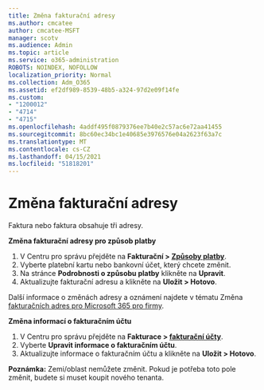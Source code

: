 ```yaml
---
title: Změna fakturační adresy
ms.author: cmcatee
author: cmcatee-MSFT
manager: scotv
ms.audience: Admin
ms.topic: article
ms.service: o365-administration
ROBOTS: NOINDEX, NOFOLLOW
localization_priority: Normal
ms.collection: Adm_O365
ms.assetid: ef2df989-8539-48b5-a324-97d2e09f14fe
ms.custom:
- "1200012"
- "4714"
- "4715"
ms.openlocfilehash: 4addf495f0879376ee7b40e2c57ac6e72aa41455
ms.sourcegitcommit: 8bc60ec34bc1e40685e3976576e04a2623f63a7c
ms.translationtype: MT
ms.contentlocale: cs-CZ
ms.lasthandoff: 04/15/2021
ms.locfileid: "51818201"
---
```

# <a name="change-your-billing-address"></a>Změna fakturační adresy

Faktura nebo faktura obsahuje tři adresy.

**Změna fakturační adresy pro způsob platby**

1. V Centru pro správu přejděte na **Fakturační > [Způsoby platby](https://go.microsoft.com/fwlink/p/?linkid=2018806)**.
2. Vyberte platební kartu nebo bankovní účet, který chcete změnit.
3. Na stránce **Podrobnosti o způsobu platby** klikněte na **Upravit**.
4. Aktualizujte fakturační adresu a klikněte na **Uložit > Hotovo**.

Další informace o změnách adresy a oznámení najdete v tématu Změna [fakturačních adres pro Microsoft 365 pro firmy](https://docs.microsoft.com/microsoft-365/commerce/billing-and-payments/change-your-billing-addresses?view=o365-worldwide).

**Změna informací o fakturačním účtu**

1. V Centru pro správu přejděte na **Fakturace > [fakturační účty](https://admin.microsoft.com/Adminportal/Home?source=applauncher#/BillingAccounts/billing-accounts)**.
2. Vyberte **Upravit informace o fakturačním účtu**.
3. Aktualizujte informace o fakturačním účtu a klikněte na **Uložit > Hotovo**.

**Poznámka:** Zemi/oblast nemůžete změnit. Pokud je potřeba toto pole změnit, budete si muset koupit nového tenanta.
